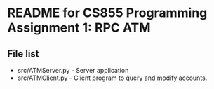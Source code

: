 README for CS855 Programming Assignment 1: RPC ATM
==================================================


## File list
* src/ATMServer.py - Server application
* src/ATMClient.py - Client program to query and modify accounts.


